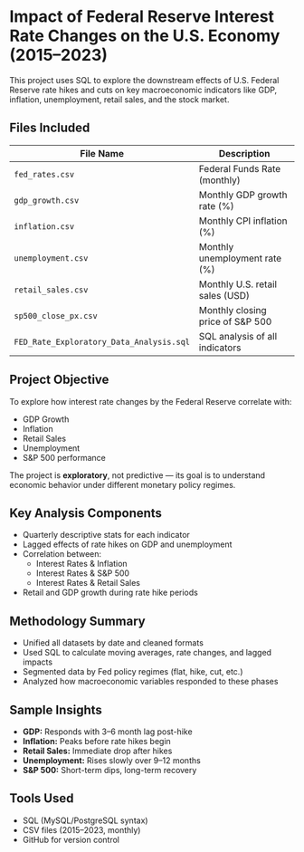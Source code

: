 # Impact of Federal Reserve Interest Rate Changes on the U.S. Economy (2015–2023)

This project uses SQL to explore the downstream effects of U.S. Federal Reserve rate hikes and cuts on key macroeconomic indicators like GDP, inflation, unemployment, retail sales, and the stock market.

## Files Included

| File Name                          | Description                                 |
|-----------------------------------|---------------------------------------------|
| `fed_rates.csv`                   | Federal Funds Rate (monthly)                |
| `gdp_growth.csv`                  | Monthly GDP growth rate (%)                 |
| `inflation.csv`                   | Monthly CPI inflation (%)                   |
| `unemployment.csv`                | Monthly unemployment rate (%)               |
| `retail_sales.csv`                | Monthly U.S. retail sales (USD)             |
| `sp500_close_px.csv`             | Monthly closing price of S&P 500            |
| `FED_Rate_Exploratory_Data_Analysis.sql` | SQL analysis of all indicators     |

## Project Objective

To explore how interest rate changes by the Federal Reserve correlate with:

- GDP Growth
- Inflation
- Retail Sales
- Unemployment
- S&P 500 performance

The project is **exploratory**, not predictive — its goal is to understand economic behavior under different monetary policy regimes.

## Key Analysis Components

- Quarterly descriptive stats for each indicator
- Lagged effects of rate hikes on GDP and unemployment
- Correlation between:
  - Interest Rates & Inflation
  - Interest Rates & S&P 500
  - Interest Rates & Retail Sales
- Retail and GDP growth during rate hike periods

## Methodology Summary

- Unified all datasets by date and cleaned formats
- Used SQL to calculate moving averages, rate changes, and lagged impacts
- Segmented data by Fed policy regimes (flat, hike, cut, etc.)
- Analyzed how macroeconomic variables responded to these phases

## Sample Insights

- **GDP:** Responds with 3–6 month lag post-hike
- **Inflation:** Peaks before rate hikes begin
- **Retail Sales:** Immediate drop after hikes
- **Unemployment:** Rises slowly over 9–12 months
- **S&P 500:** Short-term dips, long-term recovery

## Tools Used

- SQL (MySQL/PostgreSQL syntax)
- CSV files (2015–2023, monthly)
- GitHub for version control


